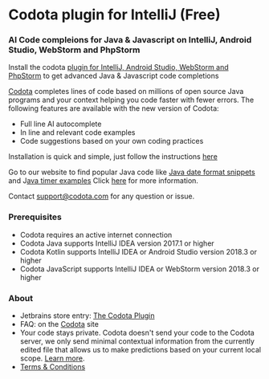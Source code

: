 # Codota plugin for IntelliJ (Free)
### AI Code compleions for Java & Javascript on IntelliJ, Android Studio, WebStorm and PhpStorm


Install the codota [plugin for IntelliJ, Android Studio, WebStorm and PhpStorm](https://www.codota.com/get) to get advanced Java & Javascript code completions

[Codota](https://www.codota.com/) completes lines of code based on millions of open source Java programs and your context helping you code faster with fewer errors.
The following features are available with the new version of Codota:

* Full line AI autocomplete
* In line and relevant code examples
* Code suggestions based on your own coding practices



Installation is quick and simple, just follow the instructions [here](https://www.codota.com/instructions)

Go to our website to find popular Java code like [Java date format snippets](https://www.codota.com/code/java/methods/java.text.DateFormat/parse) and J[ava timer examples](https://www.codota.com/code/java/methods/java.util.Timer/schedule)
Click [here](https://www.codota.com/user-guide/introduction) for more information.


Contact [support@codota.com](support@codota.com) for any question or issue.

### Prerequisites
* Codota requires an active internet connection
* Codota Java supports IntelliJ IDEA version 2017.1 or higher 
* Codota Kotlin supports IntelliJ IDEA or Android Studio version 2018.3 or higher 
* Codota JavaScript supports IntelliJ IDEA or WebStorm version 2018.3 or higher

### About
* Jetbrains store entry: [The Codota Plugin](https://plugins.jetbrains.com/plugin/7638-codota)
* FAQ: on the [Codota](https://www.codota.com/faq) site
* Your code stays private. Codota doesn't send your code to the Codota server, we only send minimal contextual information from the currently edited file that allows us to make predictions based on your current local scope. [Learn more](https://www.codota.com/code-privacy).
* [Terms & Conditions](https://www.codota.com/terms)

